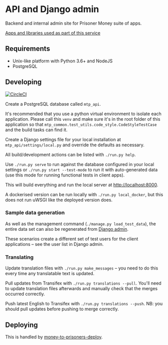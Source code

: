 # API and Django admin

Backend and internal admin site for Prisoner Money suite of apps.

[Apps and libraries used as part of this service](https://github.com/ministryofjustice/money-to-prisoners)

## Requirements

- Unix-like platform with Python 3.6+ and NodeJS
- PostgreSQL

## Developing

[![CircleCI](https://circleci.com/gh/ministryofjustice/money-to-prisoners-api.svg?style=svg)](https://circleci.com/gh/ministryofjustice/money-to-prisoners-api)

Create a PostgreSQL database called `mtp_api`.

It's recommended that you use a python virtual environment to isolate each application.
Please call this `venv` and make sure it's in the root folder of this application so that `mtp_common.test_utils.code_style.CodeStyleTestCase` and the build tasks can find it.

Create a Django settings file for your local installation at `mtp_api/settings/local.py` and override the defaults as necessary.

All build/development actions can be listed with `./run.py help`.

Use `./run.py serve` to run against the database configured in your local settings or `./run.py start --test-mode` to run it with auto-generated data (use this mode for running functional tests in client apps).

This will build everything and run the local server at [http://localhost:8000](http://localhost:8000).

A dockerised version can be run locally with `./run.py local_docker`, but this does not run uWSGI like the deployed version does.

### Sample data generation

As well as the management command (`./manage.py load_test_data`), the entire data set can also be regenerated from [Django admin](http://localhost:8000/admin/recreate-test-data/).

These scenarios create a different set of test users for the client applications – see the user list in Django admin.

### Translating

Update translation files with `./run.py make_messages` – you need to do this every time any translatable text is updated.

Pull updates from Transifex with ``./run.py translations --pull``.
You'll need to update translation files afterwards and manually check that the merges occurred correctly.

Push latest English to Transifex with ``./run.py translations --push``.
NB: you should pull updates before pushing to merge correctly.

## Deploying

This is handled by [money-to-prisoners-deploy](https://github.com/ministryofjustice/money-to-prisoners-deploy/).
